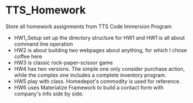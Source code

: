 # TTS_Homework
Store all homework assignments from TTS Code Immersion Program
- HW1_Setup set up the directory structure for HW1 and HW1 is all about command line operation
- HW2 is about building two webpages about anything, for which I chose coffee here
- HW3 is classic rock-paper-scissor game
- HW4 has two versions. The simple one only consider purchase action, while the complex one includes a complete inventory program. 
- HW5 play with class. Homedepot's commodity is used for reference.
- HW6 uses Materialize Framework to build a contact form with company's info side by side.
